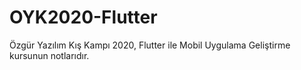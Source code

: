 # OYK2020-Flutter
 Özgür Yazılım Kış Kampı 2020, Flutter ile Mobil Uygulama Geliştirme kursunun notlarıdır.

